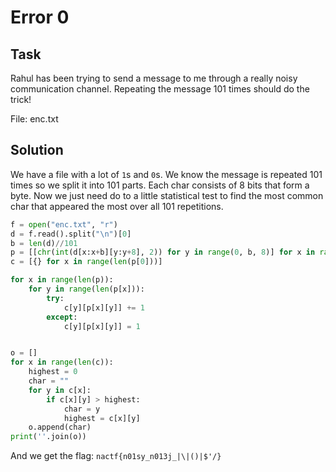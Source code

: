 # Error 0

## Task

Rahul has been trying to send a message to me through a really noisy communication channel. Repeating the message 101 times should do the trick!

File: enc.txt

## Solution

We have a file with a lot of `1`s and `0`s. We know the message is repeated 101 times so we split it into 101 parts. Each char consists of 8 bits that form a byte. Now we just need do to a little statistical test to find the most common char that appeared the most over all 101 repetitions.

```python
f = open("enc.txt", "r")
d = f.read().split("\n")[0]
b = len(d)//101
p = [[chr(int(d[x:x+b][y:y+8], 2)) for y in range(0, b, 8)] for x in range(0, len(d), b)]
c = [{} for x in range(len(p[0]))]

for x in range(len(p)):
    for y in range(len(p[x])):
        try:
            c[y][p[x][y]] += 1
        except:
            c[y][p[x][y]] = 1


o = []
for x in range(len(c)):
    highest = 0
    char = ""
    for y in c[x]:
        if c[x][y] > highest:
            char = y
            highest = c[x][y]
    o.append(char)
print(''.join(o))
```

And we get the flag: `nactf{n01sy_n013j_|\|()|$'/}`
